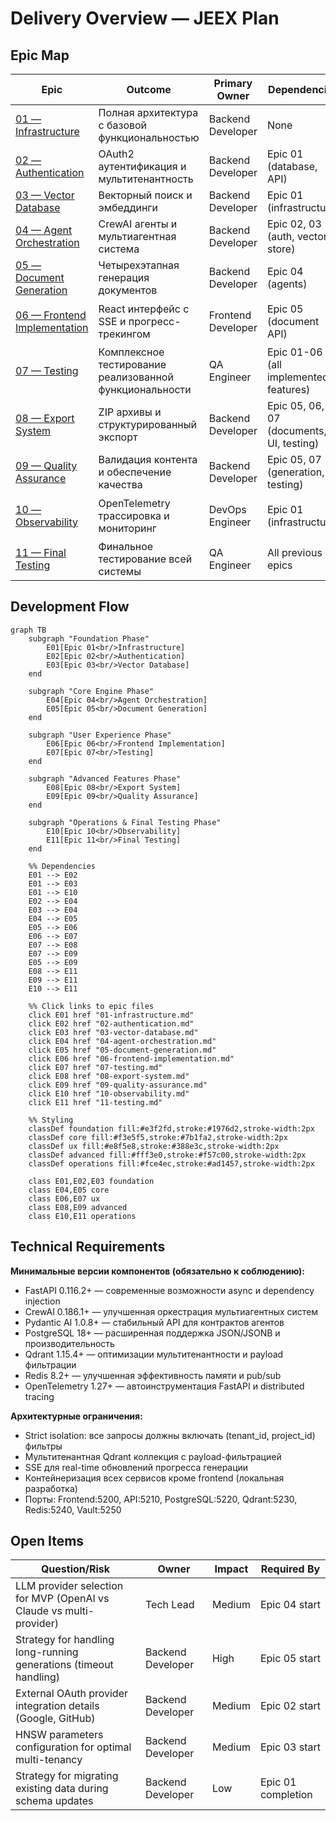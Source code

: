 # Delivery Overview — JEEX Plan

## Epic Map

| Epic | Outcome | Primary Owner | Dependencies | Status |
|------|---------|---------------|--------------|---------|
| [01 — Infrastructure](01-infrastructure.md) | Полная архитектура с базовой функциональностью | Backend Developer | None | ✅ Completed (100%) |
| [02 — Authentication](02-authentication.md) | OAuth2 аутентификация и мультитенантность | Backend Developer | Epic 01 (database, API) | ⏳ Not Started |
| [03 — Vector Database](03-vector-database.md) | Векторный поиск и эмбеддинги | Backend Developer | Epic 01 (infrastructure) | 🔴 Blocked (10%) |
| [04 — Agent Orchestration](04-agent-orchestration.md) | CrewAI агенты и мультиагентная система | Backend Developer | Epic 02, 03 (auth, vector store) | ✅ Completed (100%) |
| [05 — Document Generation](05-document-generation.md) | Четырехэтапная генерация документов | Backend Developer | Epic 04 (agents) | ⏳ Not Started |
| [06 — Frontend Implementation](06-frontend-implementation.md) | React интерфейс с SSE и прогресс-трекингом | Frontend Developer | Epic 05 (document API) | 🟡 In Progress (30%) |
| [07 — Testing](07-testing.md) | Комплексное тестирование реализованной функциональности | QA Engineer | Epic 01-06 (all implemented features) | ⏳ Not Started |
| [08 — Export System](08-export-system.md) | ZIP архивы и структурированный экспорт | Backend Developer | Epic 05, 06, 07 (documents, UI, testing) | ⏳ Not Started |
| [09 — Quality Assurance](09-quality-assurance.md) | Валидация контента и обеспечение качества | Backend Developer | Epic 05, 07 (generation, testing) | ⏳ Not Started |
| [10 — Observability](10-observability.md) | OpenTelemetry трассировка и мониторинг | DevOps Engineer | Epic 01 (infrastructure) | 🟡 In Progress (15%) |
| [11 — Final Testing](11-testing.md) | Финальное тестирование всей системы | QA Engineer | All previous epics | ⏳ Not Started |

## Development Flow

```mermaid
graph TB
    subgraph "Foundation Phase"
        E01[Epic 01<br/>Infrastructure]
        E02[Epic 02<br/>Authentication]
        E03[Epic 03<br/>Vector Database]
    end

    subgraph "Core Engine Phase"
        E04[Epic 04<br/>Agent Orchestration]
        E05[Epic 05<br/>Document Generation]
    end

    subgraph "User Experience Phase"
        E06[Epic 06<br/>Frontend Implementation]
        E07[Epic 07<br/>Testing]
    end

    subgraph "Advanced Features Phase"
        E08[Epic 08<br/>Export System]
        E09[Epic 09<br/>Quality Assurance]
    end

    subgraph "Operations & Final Testing Phase"
        E10[Epic 10<br/>Observability]
        E11[Epic 11<br/>Final Testing]
    end

    %% Dependencies
    E01 --> E02
    E01 --> E03
    E01 --> E10
    E02 --> E04
    E03 --> E04
    E04 --> E05
    E05 --> E06
    E06 --> E07
    E07 --> E08
    E07 --> E09
    E05 --> E09
    E08 --> E11
    E09 --> E11
    E10 --> E11

    %% Click links to epic files
    click E01 href "01-infrastructure.md"
    click E02 href "02-authentication.md"
    click E03 href "03-vector-database.md"
    click E04 href "04-agent-orchestration.md"
    click E05 href "05-document-generation.md"
    click E06 href "06-frontend-implementation.md"
    click E07 href "07-testing.md"
    click E08 href "08-export-system.md"
    click E09 href "09-quality-assurance.md"
    click E10 href "10-observability.md"
    click E11 href "11-testing.md"

    %% Styling
    classDef foundation fill:#e3f2fd,stroke:#1976d2,stroke-width:2px
    classDef core fill:#f3e5f5,stroke:#7b1fa2,stroke-width:2px
    classDef ux fill:#e8f5e8,stroke:#388e3c,stroke-width:2px
    classDef advanced fill:#fff3e0,stroke:#f57c00,stroke-width:2px
    classDef operations fill:#fce4ec,stroke:#ad1457,stroke-width:2px

    class E01,E02,E03 foundation
    class E04,E05 core
    class E06,E07 ux
    class E08,E09 advanced
    class E10,E11 operations
```

## Technical Requirements

**Минимальные версии компонентов (обязательно к соблюдению):**

- FastAPI 0.116.2+ — современные возможности async и dependency injection
- CrewAI 0.186.1+ — улучшенная оркестрация мультиагентных систем
- Pydantic AI 1.0.8+ — стабильный API для контрактов агентов
- PostgreSQL 18+ — расширенная поддержка JSON/JSONB и производительность
- Qdrant 1.15.4+ — оптимизации мультитенантности и payload фильтрации
- Redis 8.2+ — улучшенная эффективность памяти и pub/sub
- OpenTelemetry 1.27+ — автоинструментация FastAPI и distributed tracing

**Архитектурные ограничения:**

- Strict isolation: все запросы должны включать (tenant_id, project_id) фильтры
- Мультитенантная Qdrant коллекция с payload-фильтрацией
- SSE для real-time обновлений прогресса генерации
- Контейнеризация всех сервисов кроме frontend (локальная разработка)
- Порты: Frontend:5200, API:5210, PostgreSQL:5220, Qdrant:5230, Redis:5240, Vault:5250

## Open Items

| Question/Risk | Owner | Impact | Required By |
|---------------|-------|--------|-------------|
| LLM provider selection for MVP (OpenAI vs Claude vs multi-provider) | Tech Lead | Medium | Epic 04 start |
| Strategy for handling long-running generations (timeout handling) | Backend Developer | High | Epic 05 start |
| External OAuth provider integration details (Google, GitHub) | Backend Developer | Medium | Epic 02 start |
| HNSW parameters configuration for optimal multi-tenancy | Backend Developer | Medium | Epic 03 start |
| Strategy for migrating existing data during schema updates | Backend Developer | Low | Epic 01 completion |
